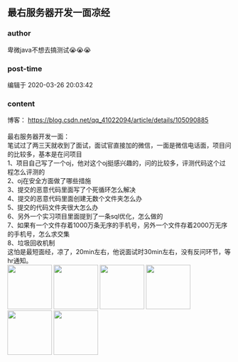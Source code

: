## 最右服务器开发一面凉经
### author 
卑微java不想去搞测试😭😭😭
### post-time 

编辑于  2020-03-26 20:03:42
### content 
<div class="post-topic-des nc-post-content">
 <div>
  博客：
  <a href="https://blog.csdn.net/qq_41022094/article/details/105090885" target="_blank">
   https://blog.csdn.net/qq_41022094/article/details/105090885
  </a>
 </div>
 <div>
  <br/>
 </div>
 <div>
  最右服务器开发一面：
 </div>
 笔试过了两三天就收到了面试，面试官直接加的微信，一面是微信电话面，项目问的比较多，基本是在问项目
 <br/>
 1、项目自己写了一个oj，他对这个oj挺感兴趣的，问的比较多，评测代码这个过程怎么评测的
 <br/>
 2、oj在安全方面做了哪些措施
 <br/>
 3、提交的恶意代码里面写了个死循环怎么解决
 <br/>
 4、提交的恶意代码里面创建无数个文件夹怎么办
 <br/>
 5、提交的代码文件夹很大怎么办
 <br/>
 6、另外一个实习项目里面提到了一条sql优化，怎么做的
 <br/>
 7、如果有一个文件存着1000万条无序的手机号，另外一个文件存着2000万无序的手机号，怎么求交集
 <br/>
 8、垃圾回收机制
 <br/>
 这怕是最短面经，凉了，20min左右，他说面试时30min左右，没有反问环节，等hr通知。
 <br/>
 <img data-card-emoji="[抱抱]" height="100px" src="https://uploadfiles.nowcoder.com/images/20191018/468200_1571397153644_2484A7DF36877A14689574EEBDA6DD7C" width="100px"/>
 <img data-card-emoji="[抱抱]" height="100px" src="https://uploadfiles.nowcoder.com/images/20191018/468200_1571397153644_2484A7DF36877A14689574EEBDA6DD7C" width="100px"/>
 <img data-card-emoji="[抱抱]" height="100px" src="https://uploadfiles.nowcoder.com/images/20191018/468200_1571397153644_2484A7DF36877A14689574EEBDA6DD7C" width="100px"/>
 <img data-card-emoji="[哭]" height="100px" src="https://uploadfiles.nowcoder.com/images/20191018/468200_1571397558639_10FB15C77258A991B0028080A64FB42D" width="100px"/>
 <img data-card-emoji="[哭]" height="100px" src="https://uploadfiles.nowcoder.com/images/20191018/468200_1571397558639_10FB15C77258A991B0028080A64FB42D" width="100px"/>
 <img data-card-emoji="[哭]" height="100px" src="https://uploadfiles.nowcoder.com/images/20191018/468200_1571397558639_10FB15C77258A991B0028080A64FB42D" width="100px"/>
 <br/>
</div>
